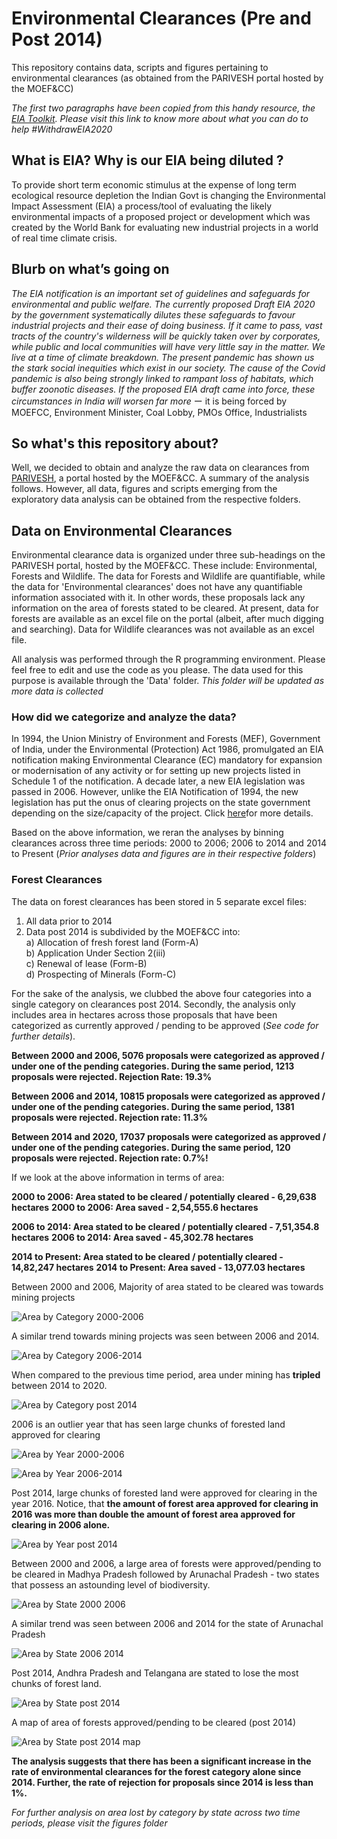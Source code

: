 # Environmental Clearances (Pre and Post 2014)
This repository contains data, scripts and figures pertaining to environmental clearances (as obtained from the PARIVESH portal hosted by the MOEF&amp;CC)

*The first two paragraphs have been copied from this handy resource, the [EIA Toolkit](https://coda.io/d/SAVE-EIA-TOOLKIT_dWwI4b9FeBu/EIA-Toolkit_suyhn#_luB6C). Please visit this link to know more about what you can do to help #WithdrawEIA2020*

## What is EIA? Why is our EIA being diluted ?

To provide short term economic stimulus at the expense of long term  ecological resource depletion the Indian Govt is changing the Environmental Impact Assessment (EIA) a process/tool of evaluating the likely environmental impacts of a proposed project or development which was created by the World Bank for evaluating new industrial projects in a world of real time climate crisis.  

## Blurb on what’s going on  

*The EIA notification is an important set of guidelines and safeguards for environmental and public welfare. The currently proposed Draft EIA 2020 by the government systematically dilutes these safeguards to favour industrial projects and their ease of doing business. If it came to pass, vast tracts of the country's wilderness will be quickly taken over by corporates, while public and local communities will have very little say in the matter. We live at a time of climate breakdown. The present pandemic has shown us the stark social inequities which exist in our society. The cause of the Covid pandemic is also being strongly linked to rampant loss of habitats, which buffer zoonotic diseases. If the proposed EIA draft came into force, these circumstances in India will worsen far more*
ー it is being forced by MOEFCC, Environment Minister, Coal Lobby, PMOs Office, Industrialists  

## So what's this repository about?

Well, we decided to obtain and analyze the raw data on clearances from [PARIVESH](http://parivesh.nic.in/), a portal hosted by the MOEF&CC. A summary of the analysis follows. However, all data, figures and scripts emerging from the exploratory data analysis can be obtained from the respective folders.

## Data on Environmental Clearances

Environmental clearance data is organized under three sub-headings on the PARIVESH portal, hosted by the MOEF&CC. These include: Environmental, Forests and Wildlife. The data for Forests and Wildlife are quantifiable, while the data for 'Environmental clearances' does not have any quantifiable information associated with it. In other words, these proposals lack any information on the area of forests stated to be cleared. At present, data for forests are available as an excel file on the portal (albeit, after much digging and searching). Data for Wildlife clearances was not available as an excel file. 

All analysis was performed through the R programming environment. Please feel free to edit and use the code as you please. The data used for this purpose is available through the 'Data' folder. *This folder will be updated as more data is collected*

### How did we categorize and analyze the data?

In 1994, the Union Ministry of Environment and Forests (MEF), Government of India, under the Environmental (Protection) Act 1986, promulgated an EIA notification making Environmental Clearance (EC) mandatory for expansion or modernisation of any activity or for setting up new projects listed in Schedule 1 of the notification. A decade later, a new EIA legislation was passed in 2006. However, unlike the EIA Notification of 1994, the new legislation has put the onus of clearing projects on the state government depending on the size/capacity of the project. Click [here](https://www.cseindia.org/understanding-eia-383#:~:text=On%2027%20January%201994%2C%20the,listed%20in%20Schedule%201%20of)for more details. 

Based on the above information, we reran the analyses by binning clearances across three time periods: 2000 to 2006; 2006 to 2014 and 2014 to Present (*Prior analyses data and figures are in their respective folders*)

### Forest Clearances

The data on forest clearances has been stored in 5 separate excel files:

1. All data prior to 2014
2. Data post 2014 is subdivided by the MOEF&CC into:  
    a) Allocation of fresh forest land (Form-A)	   
    b) Application Under Section 2(iii)	     
    c) Renewal of lease (Form-B)         	  
    d) Prospecting of Minerals (Form-C)    

For the sake of the analysis, we clubbed the above four categories into a single category on clearances post 2014. Secondly, the analysis only includes area in hectares across those proposals that have been categorized as currently approved / pending to be approved (*See code for further details*).

**Between 2000 and 2006, 5076 proposals were categorized as approved / under one of the pending categories. During the same period, 1213 proposals were rejected. 
Rejection Rate: 19.3%**

**Between 2006 and 2014, 10815 proposals were categorized as approved / under one of the pending categories. During the same period, 1381 proposals were rejected. 
Rejection rate: 11.3%**

**Between 2014 and 2020, 17037 proposals were categorized as approved / under one of the pending categories. During the same period, 120 proposals were rejected. 
Rejection rate: 0.7%!**

If we look at the above information in terms of area:

**2000 to 2006: Area stated to be cleared / potentially cleared - 6,29,638 hectares**
**2000 to 2006: Area saved - 2,54,555.6 hectares**

**2006 to 2014: Area stated to be cleared / potentially cleared - 7,51,354.8 hectares**
**2006 to 2014: Area saved - 45,302.78 hectares**

**2014 to Present: Area stated to be cleared / potentially cleared - 14,82,247 hectares**
**2014 to Present: Area saved - 13,077.03 hectares**

Between 2000 and 2006, Majority of area stated to be cleared was towards mining projects 

![Area by Category 2000-2006](https://github.com/vjjan91/Environmental-Clearances/blob/master/Figures/cat_area_2000-2006.png)

A similar trend towards mining projects was seen between 2006 and 2014.

![Area by Category 2006-2014](https://github.com/vjjan91/Environmental-Clearances/blob/master/Figures/cat_area_2006-2014.png)

When compared to the previous time period, area under mining has **tripled** between 2014 to 2020.

![Area by Category post 2014](https://github.com/vjjan91/WithdrawEIA2020/blob/master/Figures/post2014_Area_vs_Category.png)

2006 is an outlier year that has seen large chunks of forested land approved for clearing

![Area by Year 2000-2006](https://github.com/vjjan91/Environmental-Clearances/blob/master/Figures/year_area_2000-2006.png)

![Area by Year 2006-2014](https://github.com/vjjan91/Environmental-Clearances/blob/master/Figures/year_area_2006-2014.png)

Post 2014, large chunks of forested land were approved for clearing in the year 2016. Notice, that **the amount of forest area approved for clearing in 2016 was more than double the amount of forest area approved for clearing in 2006 alone.** 

![Area by Year post 2014](https://github.com/vjjan91/WithdrawEIA2020/blob/master/Figures/post2014_Area_by_Year.png)

Between 2000 and 2006, a large area of forests were approved/pending to be cleared in Madhya Pradesh followed by Arunachal Pradesh - two states that possess an astounding level of biodiversity.

![Area by State 2000 2006](https://github.com/vjjan91/Environmental-Clearances/blob/master/Figures/state_area_2000-2006.png)

A similar trend was seen between 2006 and 2014 for the state of Arunachal Pradesh

![Area by State 2006 2014](https://github.com/vjjan91/Environmental-Clearances/blob/master/Figures/state_area_2006-2014.png)

Post 2014, Andhra Pradesh and Telangana are stated to lose the most chunks of forest land. 

![Area by State post 2014](https://github.com/vjjan91/WithdrawEIA2020/blob/master/Figures/post2014_Area_by_State.png)

A map of area of forests approved/pending to be cleared (post 2014)

![Area by State post 2014 map](https://github.com/vjjan91/WithdrawEIA2020/blob/master/Figures/state_area_post2014.png)

**The analysis suggests that there has been a significant increase in the rate of environmental clearances for the forest category alone since 2014. Further, the rate of rejection for proposals since 2014 is less than 1%.**

*For further analysis on area lost by category by state across two time periods, please visit the figures folder*



